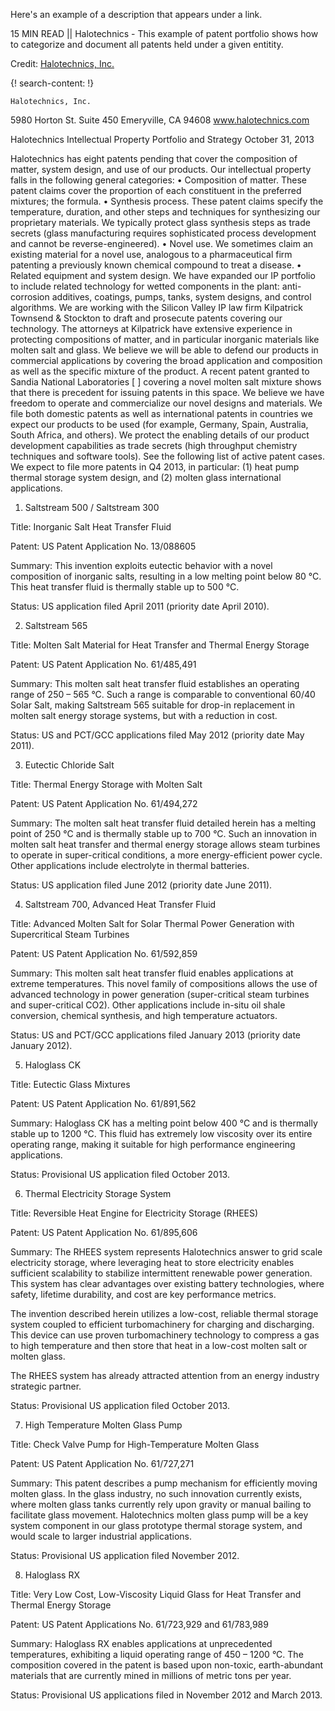 Here's an example of a description that appears under a link.

15 MIN READ || Halotechnics - This example of patent portfolio shows how to categorize and document all patents held under a given entitity. 

Credit: [Halotechnics, Inc.](http://www.halotechnics.com/)

{! search-content: !}

 	Halotechnics, Inc.
5980 Horton St. Suite 450
Emeryville, CA 94608
www.halotechnics.com

Halotechnics Intellectual Property Portfolio and Strategy
October 31, 2013

Halotechnics has eight patents pending that cover the composition of matter, system design, and use of our products. Our intellectual property falls in the following general categories:
•	Composition of matter. These patent claims cover the proportion of each constituent in the preferred mixtures; the formula.
•	Synthesis process. These patent claims specify the temperature, duration, and other steps and techniques for synthesizing our proprietary materials. We typically protect glass synthesis steps as trade secrets (glass manufacturing requires sophisticated process development and cannot be reverse-engineered).
•	Novel use. We sometimes claim an existing material for a novel use, analogous to a pharmaceutical firm patenting a previously known chemical compound to treat a disease.
•	Related equipment and system design. We have expanded our IP portfolio to include related technology for wetted components in the plant: anti-corrosion additives, coatings, pumps, tanks, system designs, and control algorithms.
We are working with the Silicon Valley IP law firm Kilpatrick Townsend & Stockton to draft and prosecute patents covering our technology. The attorneys at Kilpatrick have extensive experience in protecting compositions of matter, and in particular inorganic materials like molten salt and glass. We believe we will be able to defend our products in commercial applications by covering the broad application and composition as well as the specific mixture of the product. A recent patent granted to Sandia National Laboratories [ ] covering a novel molten salt mixture shows that there is precedent for issuing patents in this space. We believe we have freedom to operate and commercialize our novel designs and materials. We file both domestic patents as well as international patents in countries we expect our products to be used (for example, Germany, Spain, Australia, South Africa, and others). We protect the enabling details of our product development capabilities as trade secrets (high throughput chemistry techniques and software tools).
See the following list of active patent cases. We expect to file more patents in Q4 2013, in particular: (1) heat pump thermal storage system design, and (2) molten glass international applications. 
1.	Saltstream 500 / Saltstream 300

Title: Inorganic Salt Heat Transfer Fluid

Patent: US Patent Application No. 13/088605

Summary: This invention exploits eutectic behavior with a novel composition of inorganic salts, resulting in a low melting point below 80 °C. This heat transfer fluid is thermally stable up to 500 °C.

Status: US application filed April 2011 (priority date April 2010).

2.	Saltstream 565

Title: Molten Salt Material for Heat Transfer and Thermal Energy Storage

Patent: US Patent Application No. 61/485,491

Summary: This molten salt heat transfer fluid establishes an operating range of 250 – 565 °C. Such a range is comparable to conventional 60/40 Solar Salt, making Saltstream 565 suitable for drop-in replacement in molten salt energy storage systems, but with a reduction in cost.  

Status: US and PCT/GCC applications filed May 2012 (priority date May 2011).

3.	Eutectic Chloride Salt

Title: Thermal Energy Storage with Molten Salt

Patent: US Patent Application No. 61/494,272

Summary: The molten salt heat transfer fluid detailed herein has a melting point of 250 °C and is thermally stable up to 700 °C. Such an innovation in molten salt heat transfer and thermal energy storage allows steam turbines to operate in super-critical conditions, a more energy-efficient power cycle. Other applications include electrolyte in thermal batteries.

Status: US application filed June 2012 (priority date June 2011).

4.	Saltstream 700, Advanced Heat Transfer Fluid

Title: Advanced Molten Salt for Solar Thermal Power Generation with Supercritical Steam Turbines

Patent: US Patent Application No. 61/592,859

Summary: This molten salt heat transfer fluid enables applications at extreme temperatures. This novel family of compositions allows the use of advanced technology in power generation (super-critical steam turbines and super-critical CO2). Other applications include in-situ oil shale conversion, chemical synthesis, and high temperature actuators.

Status: US and PCT/GCC applications filed January 2013 (priority date January 2012).

5.	Haloglass CK

Title: Eutectic Glass Mixtures

Patent: US Patent Application No. 61/891,562

Summary: Haloglass CK has a melting point below 400 °C and is thermally stable up to 1200 °C. This fluid has extremely low viscosity over its entire operating range, making it suitable for high performance engineering applications.

Status: Provisional US application filed October 2013.

6.	Thermal Electricity Storage System

Title: Reversible Heat Engine for Electricity Storage (RHEES)

Patent: US Patent Application No. 61/895,606

Summary: The RHEES system represents Halotechnics answer to grid scale electricity storage, where leveraging heat to store electricity enables sufficient scalability to stabilize intermittent renewable power generation. This system has clear advantages over existing battery technologies, where safety, lifetime durability, and cost are key performance metrics. 

The invention described herein utilizes a low-cost, reliable thermal storage system coupled to efficient turbomachinery for charging and discharging. This device can use proven turbomachinery technology to compress a gas to high temperature and then store that heat in a low-cost molten salt or molten glass.

The RHEES system has already attracted attention from an energy industry strategic partner.

Status: Provisional US application filed October 2013.

7.	High Temperature Molten Glass Pump

Title: Check Valve Pump for High-Temperature Molten Glass

Patent: US Patent Application No. 61/727,271

Summary: This patent describes a pump mechanism for efficiently moving molten glass. In the glass industry, no such innovation currently exists, where molten glass tanks currently rely upon gravity or manual bailing to facilitate glass movement. Halotechnics molten glass pump will be a key system component in our glass prototype thermal storage system, and would scale to larger industrial applications.  

Status: Provisional US application filed November 2012.

8.	Haloglass RX

Title: Very Low Cost, Low-Viscosity Liquid Glass for Heat Transfer and Thermal Energy Storage

Patent: US Patent Applications No. 61/723,929 and 61/783,989 

Summary: Haloglass RX enables applications at unprecedented temperatures, exhibiting a liquid operating range of 450 – 1200 °C. The composition covered in the patent is based upon non-toxic, earth-abundant materials that are currently mined in millions of metric tons per year.    

Status: Provisional US applications filed in November 2012 and March 2013.
